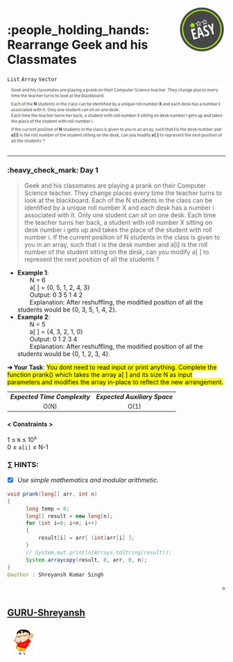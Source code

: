<img align='right' src="https://github.com/guru-shreyansh/GeeksforGeeks-30-Days-of-Code/blob/main/!DOC!/Easy%231.png" width="110">
<h1>:people_holding_hands: Rearrange Geek and his Classmates</h1>

`List`
`Array`
`Vector`
<img align='centre' src="https://github.com/guru-shreyansh/GeeksforGeeks-30-Days-of-Code/blob/main/!DOC!/D01.png">
________________________________________________________________________________________________________________________________________________________
<h3>:heavy_check_mark: Day 1</h3>
<blockquote>Geek and his classmates are playing a prank on their Computer Science teacher. They change places every time the teacher turns to look at the blackboard.
Each of the N students in the class can be identified by a unique roll number X and each desk has a number i associated with it. Only one student can sit on one desk. 
Each time the teacher turns her back, a student with roll number X sitting on desk number i gets up and takes the place of the student with roll number i.
If the current position of N students in the class is given to you in an array, such that i is the desk number and a[i] is the roll number of the student sitting on the desk, can you modify a[ ] to represent the next position of all the students ?</blockquote>

* **Example 1**:<br>
&emsp;&emsp;N = 6<br>
&emsp;&emsp;a[ ] = {0, 5, 1, 2, 4, 3}<br>
&emsp;&emsp;Output: 0 3 5 1 4 2<br>
&emsp;&emsp;Explanation: After reshuffling, the modified position of all the students would be {0, 3, 5, 1, 4, 2}.<br>
* **Example 2**:<br>
&emsp;&emsp;N = 5<br>
&emsp;&emsp;a[ ] = {4, 3, 2, 1, 0}<br>
&emsp;&emsp;Output: 0 1 2 3 4 <br>
&emsp;&emsp;Explanation: After reshuffling, the modified position of all the students would be {0, 1, 2, 3, 4}.<br>

**➔ Your Task**:
<mark>You dont need to read input or print anything. Complete the function prank() which takes the array a[ ] and its size N as input parameters and modifies the array in-place to reflect the new arrangement.</mark>

<table align="center">
      <tr><td><em><b>Expected Time Complexity</td> <td><em><b>Expected Auxiliary Space</td></tr>
      <tr><td align="center">O(N)</td> <td align="center">O(1)</td></tr>
</table>

#### < Constraints >
1  ≤ ` N ` ≤  10⁵<br>
0  ≤ ` a[i] ` ≤  N-1

###      ∑ HINTS:
- [x] _Use simple mathematics and modular arithmetic._
```java
void prank(long[] arr, int n)
{
      long temp = 0;
      long[] result = new long[n];
      for (int i=0; i<n; i++)
      {
          result[i] = arr[ (int)arr[i] ];
      }
      // System.out.println(Arrays.toString(result));
      System.arraycopy(result, 0, arr, 0, n);
}
@author : Shreyansh Kumar Singh
```
<p align="right">
    ⭐️<a href="https://github.com/GURU-Shreyansh" target="_blank"> <h2>GURU-Shreyansh</h2></a><img src="https://github.com/guru-shreyansh/GeeksforGeeks-30-Days-of-Code/blob/main/!DOC!/GIF--Shinchan-vIxKKPtpfnL1K.gif" width="70">
</p>
<!--
#GURU ツ
-->

